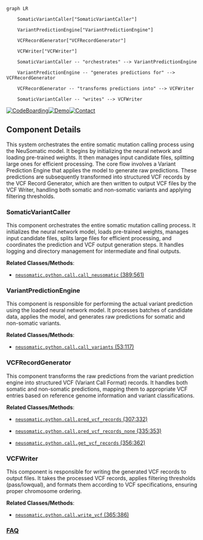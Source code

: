 ```mermaid

graph LR

    SomaticVariantCaller["SomaticVariantCaller"]

    VariantPredictionEngine["VariantPredictionEngine"]

    VCFRecordGenerator["VCFRecordGenerator"]

    VCFWriter["VCFWriter"]

    SomaticVariantCaller -- "orchestrates" --> VariantPredictionEngine

    VariantPredictionEngine -- "generates predictions for" --> VCFRecordGenerator

    VCFRecordGenerator -- "transforms predictions into" --> VCFWriter

    SomaticVariantCaller -- "writes" --> VCFWriter

```

[![CodeBoarding](https://img.shields.io/badge/Generated%20by-CodeBoarding-9cf?style=flat-square)](https://github.com/CodeBoarding/GeneratedOnBoardings)[![Demo](https://img.shields.io/badge/Try%20our-Demo-blue?style=flat-square)](https://www.codeboarding.org/demo)[![Contact](https://img.shields.io/badge/Contact%20us%20-%20contact@codeboarding.org-lightgrey?style=flat-square)](mailto:contact@codeboarding.org)



## Component Details



This system orchestrates the entire somatic mutation calling process using the NeuSomatic model. It begins by initializing the neural network and loading pre-trained weights. It then manages input candidate files, splitting large ones for efficient processing. The core flow involves a Variant Prediction Engine that applies the model to generate raw predictions. These predictions are subsequently transformed into structured VCF records by the VCF Record Generator, which are then written to output VCF files by the VCF Writer, handling both somatic and non-somatic variants and applying filtering thresholds.



### SomaticVariantCaller

This component orchestrates the entire somatic mutation calling process. It initializes the neural network model, loads pre-trained weights, manages input candidate files, splits large files for efficient processing, and coordinates the prediction and VCF output generation steps. It handles logging and directory management for intermediate and final outputs.





**Related Classes/Methods**:



- <a href="https://github.com/bioinform/neusomatic/blob/master/neusomatic/python/call.py#L389-L561" target="_blank" rel="noopener noreferrer">`neusomatic.python.call.call_neusomatic` (389:561)</a>





### VariantPredictionEngine

This component is responsible for performing the actual variant prediction using the loaded neural network model. It processes batches of candidate data, applies the model, and generates raw predictions for somatic and non-somatic variants.





**Related Classes/Methods**:



- <a href="https://github.com/bioinform/neusomatic/blob/master/neusomatic/python/call.py#L53-L117" target="_blank" rel="noopener noreferrer">`neusomatic.python.call.call_variants` (53:117)</a>





### VCFRecordGenerator

This component transforms the raw predictions from the variant prediction engine into structured VCF (Variant Call Format) records. It handles both somatic and non-somatic predictions, mapping them to appropriate VCF entries based on reference genome information and variant classifications.





**Related Classes/Methods**:



- <a href="https://github.com/bioinform/neusomatic/blob/master/neusomatic/python/call.py#L307-L332" target="_blank" rel="noopener noreferrer">`neusomatic.python.call.pred_vcf_records` (307:332)</a>

- <a href="https://github.com/bioinform/neusomatic/blob/master/neusomatic/python/call.py#L335-L353" target="_blank" rel="noopener noreferrer">`neusomatic.python.call.pred_vcf_records_none` (335:353)</a>

- <a href="https://github.com/bioinform/neusomatic/blob/master/neusomatic/python/call.py#L356-L362" target="_blank" rel="noopener noreferrer">`neusomatic.python.call.get_vcf_records` (356:362)</a>





### VCFWriter

This component is responsible for writing the generated VCF records to output files. It takes the processed VCF records, applies filtering thresholds (pass/lowqual), and formats them according to VCF specifications, ensuring proper chromosome ordering.





**Related Classes/Methods**:



- <a href="https://github.com/bioinform/neusomatic/blob/master/neusomatic/python/call.py#L365-L386" target="_blank" rel="noopener noreferrer">`neusomatic.python.call.write_vcf` (365:386)</a>









### [FAQ](https://github.com/CodeBoarding/GeneratedOnBoardings/tree/main?tab=readme-ov-file#faq)
